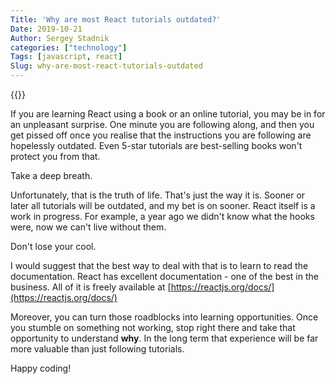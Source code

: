 ```yaml
---
Title: 'Why are most React tutorials outdated?'
Date: 2019-10-21
Author: Sergey Stadnik
categories: ["technology"]
Tags: [javascript, react]
Slug: why-are-most-react-tutorials-outdated
---
```


{{<responsive-figure src="never_stop_learning.jpg" width="640" alt="Never stop learning">}}

If you are learning React using a book or an online tutorial, you may be in for an unpleasant surprise. One minute you are following along, and then you get pissed off once you realise that the instructions you are following are hopelessly outdated. Even 5-star tutorials are best-selling books won't protect you from that.

<!--more-->

Take a deep breath.

Unfortunately, that is the truth of life. That's just the way it is. Sooner or later all tutorials will be outdated, and my bet is on sooner. React itself is a work in progress. For example, a year ago we didn't know what the hooks were, now we can't live without them.

Don't lose your cool.

I would suggest that the best way to deal with that is to learn to read the documentation. React has excellent documentation - one of the best in the business.  All of it is freely available at [https://reactjs.org/docs/](https://reactjs.org/docs/)

Moreover, you can turn those roadblocks into learning opportunities. Once you stumble on something not working, stop right there and take that opportunity to understand **why**. In the long term that experience will be far more valuable than just following tutorials.

Happy coding!

